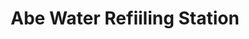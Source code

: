 ---
title: "Abe Water Refiiling Station"
url: /pinasling/abe-water-refiiling-station/
shop: Wasser
---